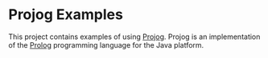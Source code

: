# Projog Examples

This project contains examples of using [Projog](http://www.projog.org/). Projog is an implementation of the [Prolog](https://en.wikipedia.org/wiki/Prolog) programming language for the Java platform.
